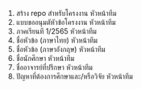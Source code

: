 1.  สร้าง repo สำหรับโครงงาน	หัวหน้าทีม
2.	แบบขออนุมตัหัวข้อโครงงาน	หัวหน้าทีม
3.	ภาคเรียนที 1/2565	หัวหน้าทีม
4.	ชื่อหัวข้อ (ภาษาไทย)	หัวหน้าทีม
5.	ชื่อหัวข้อ (ภาษาอังกฤษ)	หัวหน้าทีม
6.	ชื่อนักศึกษา	หัวหน้าทีม
7.	ชื่ออาจารย์ที่ปรึกษา	หัวหน้าทีม
8.	ปัญหาที่ต้องการศึกษาและ/หรือวิจัย	หัวหน้าทีม
